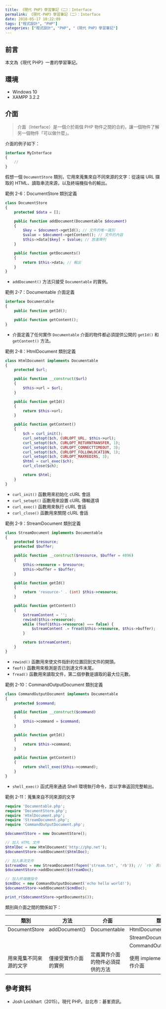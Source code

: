 ```yaml
---
title: 《現代 PHP》學習筆記（二）：Interface
permalink: 《現代-PHP》學習筆記（二）：Interface
date: 2018-05-17 10:22:09
tags: ["程式設計", "PHP"]
categories: ["程式設計", "PHP", "《現代 PHP》學習筆記"]
---
```


## 前言

本文為《現代 PHP》一書的學習筆記。

## 環境

- Windows 10
- XAMPP 3.2.2

## 介面

> 介面（Interface）是一個介於兩個 PHP 物件之間的合約，讓一個物件了解另一個物件「可以做什麼」。

介面的例子如下：

```PHP
interface MyInterface
{
    //
}
```

假想一個 `DocumentStore` 類別，它用來蒐集來自不同來源的文字：從遠端 URL 擷取的 HTML、讀取串流來源，以及終端機指令的輸出。

範例 2-6：DocumentStore 類別定義

```PHP
class DocumentStore
{
    protected $data = [];

    public function addDocument(Documentable $document)
    {
        $key = $document->getId(); // 文件的唯一識別
        $value = $document->getContent(); // 文件的內容
        $this->data[$key] = $value; // 放進陣列
    }

    public function getDocuments()
    {
        return $this->data; // 輸出
    }
}
```

- `addDocument()` 方法只接受 `Documentable` 的實例。

範例 2-7：Documentable 介面定義

```PHP
interface Documentable
{
    public function getId();

    public function getContent();
}
```

- 介面定義了任何實作 `Documentable` 介面的物件都必須提供公開的 `getId()` 和 `getContent()` 方法。

範例 2-8：HtmlDocument 類別定義

```PHP
class HtmlDocument implements Documentable
{
    protected $url;

    public function __construct($url)
    {
        $this->url = $url;
    }

    public function getId()
    {
        return $this->url;
    }

    public function getContent()
    {
        $ch = curl_init();
        curl_setopt($ch, CURLOPT_URL, $this->url);
        curl_setopt($ch, CURLOPT_RETURNTRANSFER, 1);
        curl_setopt($ch, CURLOPT_CONNECTTIMEOUT, 3);
        curl_setopt($ch, CURLOPT_FOLLOWLOCATION, 1);
        curl_setopt($ch, CURLOPT_MAXREDIRS, 3);
        $html = curl_exec($ch);
        curl_close($ch);

        return $html;
    }
}
```

- `curl_init()` 函數用來初始化 cURL 會話
- `curl_setopt()` 函數用來設置 cURL 傳輸選項
- `curl_exec()` 函數用來執行 cURL 會話
- `curl_close()` 函數用來關閉 cURL 會話

範例 2-9：StreamDocument 類別定義

```PHP
class StreamDocument implements Documentable
{
    protected $resource;
    protected $buffer;

    public function __construct($resource, $buffer = 4096)
    {
        $this->resource = $resource;
        $this->buffer = $buffer;
    }

    public function getId()
    {
        return 'resource-' . (int) $this->resource;
    }

    public function getContent()
    {
        $streamContent = '';
        rewind($this->resource);
        while (feof($this->resource) === false) {
            $streamContent .= fread($this->resource, $this->buffer);
        }

        return $streamContent;
    }
}
```

- `rewind()` 函數用來使文件指針的位置回到文件的開頭。
- `feof()` 函數用來檢測是否已到達文件末尾。
- `fread()` 函數用來讀取文件，第二個參數是讀取的最大位元數。

範例 2-10：CommandOutputDocument 類別定義

```PHP
class CommandOutputDocument implements Documentable
{
    protected $command;

    public function __construct($command)
    {
        $this->command = $command;
    }

    public function getId()
    {
        return $this->command;
    }

    public function getContent()
    {
        return shell_exec($this->command);
    }
}
```

- `shell_exec()` 函式用來通過 Shell 環境執行命令，並以字串返回完整輸出。

範例 2-11：蒐集來自不同來源的文字

```PHP
require 'Documentable.php';
require 'DocumentStore.php';
require 'HtmlDocument.php';
require 'StreamDocument.php';
require 'CommandOutputDocument.php';

$documentStore = new DocumentStore();

// 加入 HTML 文件
$htmlDoc = new HtmlDocument('http://php.net');
$documentStore->addDocument($htmlDoc);

// 加入串流文件
$streamDoc = new StreamDocument(fopen('stream.txt', 'rb')); // `rb` 表示二進位檔案
$documentStore->addDocument($streamDoc);

// 加入終端機指令
$cmdDoc = new CommandOutputDocument('echo hello world!');
$documentStore->addDocument($cmdDoc);

print_r($documentStore->getDocuments());
```

類別與介面之間的關係如下：

| 類別 | 方法 | 介面 | 類別 |
| --- | --- | --- | --- |
| DocumentStore | addDocument() | Documentable | HtmlDocument |
|   |   |   | StreamDocument |
|   |   |   | CommandOutputDocument |
| 用來蒐集不同來源的文字 | 僅接受實作介面的實例 | 定義實作介面的物件必須提供的方法 | 使用 implements 關鍵字實作介面 |

## 參考資料

- Josh Lockhart（2015）。現代 PHP。台北市：碁峯資訊。
